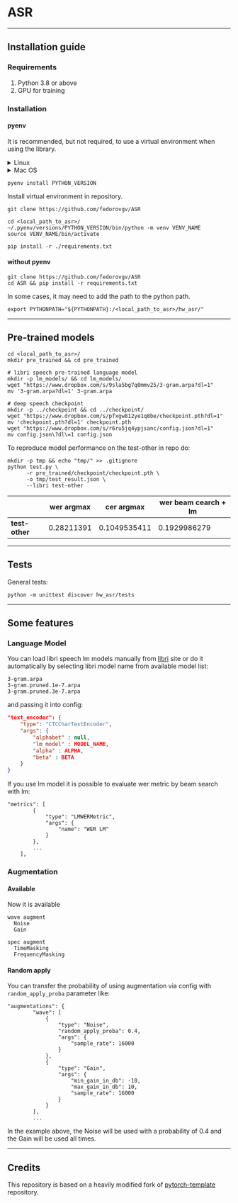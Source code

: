 # ASR

--- 

## Installation guide

### Requirements

1) Python 3.8 or above
2) GPU for training

### Installation

#### pyenv

It is recommended, but not required, to use a 
virtual environment when using the library.

<details><summary>Linux</summary>

```shell
curl -L https://github.com/pyenv/pyenv-installer/raw/master/bin/pyenv-installer | bash
export PATH="$HOME/.pyenv/bin:$PATH"
eval "$(pyenv init -)"
eval "$(pyenv virtualenv-init -)"
```

</details>

<details><summary>Mac OS</summary>

```shell
brew install pyenv
```

</details>

```shell
pyenv install PYTHON_VERSION
```

Install virtual environment in repository.

```shell
git clone https://github.com/fedorovgv/ASR

cd <local_path_to_asr>/
~/.pyenv/versions/PYTHON_VERSION/bin/python -m venv VENV_NAME
source VENV_NAME/bin/activate

pip install -r ./requirements.txt
```

#### without pyenv

```shell
git clone https://github.com/fedorovgv/ASR 
cd ASR && pip install -r requirements.txt
```

In some cases, it may need to add the path to the python path.

```shell
export PYTHONPATH="${PYTHONPATH}:/<local_path_to_asr>/hw_asr/"
```

--- 

## Pre-trained models

```shell
cd <local_path_to_asr>/
mkdir pre_trained && cd pre_trained

# libri speech pre-trained language model
mkdir -p lm_models/ && cd lm_models/
wget "https://www.dropbox.com/s/9sla5bg7q0mmv25/3-gram.arpa?dl=1"
mv '3-gram.arpa?dl=1' 3-gram.arpa

# deep speech checkpoint
mkdir -p ../checkpoint && cd ../checkpoint/
wget "https://www.dropbox.com/s/pfxgw812ye1q8be/checkpoint.pth?dl=1"
mv 'checkpoint.pth?dl=1' checkpoint.pth
wget "https://www.dropbox.com/s/r6ru5jq4ypjsanc/config.json?dl=1"
mv config.json\?dl\=1 config.json
```

To reproduce model performance on the test-other in repo do: 

```shell
mkdir -p tmp && echo "tmp/" >> .gitignore
python test.py \
      -r pre_trained/checkpoint/checkpoint.pth \
      -o tmp/test_result.json \
      --libri test-other
```

| 	               | wer argmax	 | cer argmax	 | wer beam cearch + lm 	 |
|-----------------|------------|-------------|------------------------|
| 	**test-other** | 	 0.28211391         | 	 0.1049535411          | 	0.1929986279          |

---

## Tests

General tests:
```shell
python -m unittest discover hw_asr/tests
```

---

## Some features

### Language Model

You can load libri speech lm models manually from [libri](http://www.openslr.org/11/) site or do
it automatically by selecting libri model name from available model list:

```shell
3-gram.arpa
3-gram.pruned.1e-7.arpa
3-gram.pruned.3e-7.arpa
```

and passing it into config:

```json lines
"text_encoder": {
    "type": "CTCCharTextEncoder",
    "args": {
        "alphabet" : null,
        "lm_model" : MODEL_NAME,
        "alpha" : ALPHA,
        "beta" : BETA
    }
}
```

If you use lm model it is possible to evaluate wer metric by beam search with 
lm:

```shell
"metrics": [
        {
            "type": "LMWERMetric",
            "args": {
                "name": "WER LM"
            }
        },
        ...
    ],
```

### Augmentation

#### Available

Now it is available 

```shell
wave augment
  Noise
  Gain
 
spec augment
  TimeMasking
  FrequencyMasking
```

#### Random apply 

You can transfer the probability of using augmentation via config with `random_apply_proba`
parameter like:

```shell
"augmentations": {
        "wave": [
            {
                "type": "Noise",
                "random_apply_proba": 0.4,
                "args": {
                    "sample_rate": 16000
                }
            },
            {
                "type": "Gain",
                "args": {
                    "min_gain_in_db": -10,
                    "max_gain_in_db": 10,
                    "sample_rate": 16000
                }
            }
        ],
        ...
```

In the example above, the Noise will be used with a probability of 0.4 and the
Gain will be used all times.

--- 

## Credits


This repository is based on a heavily modified fork
of [pytorch-template](https://github.com/victoresque/pytorch-template) repository.
